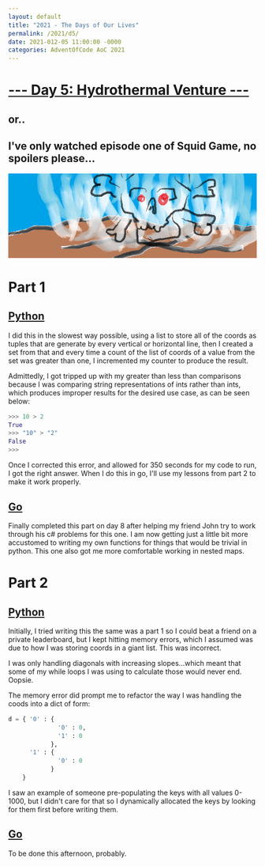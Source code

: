 ```yaml
---
layout: default
title: "2021 - The Days of Our Lives"
permalink: /2021/d5/
date: 2021-012-05 11:00:00 -0000
categories: AdventOfCode AoC 2021
---
```

# [--- Day 5: Hydrothermal Venture ---](https://adventofcode.com/2021/day/5)
## or..
## I've only watched episode one of Squid Game, no spoilers please...
![one art please](/docs/assets/img/vents.png)
# Part 1

## [Python](https://github.com/aaronlael/AoC-2021/blob/master/AoC_2021_D5P1.py)

I did this in the slowest way possible, using a list to store all of the coords as tuples that are generate by every  vertical or horizontal line, then I created a set from that and every time a count of the list of coords of a value from the set was greater than one, I incremented my counter to produce the result.

Admittedly, I got tripped up with my greater than less than comparisons because I was comparing string representations of ints rather than ints, which produces improper results for the desired use case, as can be seen below:
```python
>>> 10 > 2
True
>>> "10" > "2"
False
>>>
```
Once I corrected this error, and allowed for 350 seconds for my code to run, I got the right answer.  When I do this in go, I'll use my lessons from part 2 to make it work properly.

## [Go](https://github.com/aaronlael/AoC-2021-Go/blob/master/aoc_2021_d5.go)

Finally completed this part on day 8 after helping my friend John try to work through his c# problems for this one.  I am now getting just a little bit more accustomed to writing my own functions for things that would be trivial in python.  This one also got me more comfortable working in nested maps.

# Part 2

## [Python](https://github.com/aaronlael/AoC-2021/blob/master/AoC_2021_D5P2.py)

Initially, I tried writing this the same was a part 1 so I could beat a friend on a private leaderboard, but I kept hitting memory errors, which I assumed was due to how I was storing coords in a giant list.  This was incorrect.

I was only handling diagonals with increasing slopes...which meant that some of my while loops I was using to calculate those would never end.  Oopsie.

The memory error did prompt me to refactor the way I was handling the coods into a dict of form:
```python
d = { '0' : {
              '0' : 0,
              '1' : 0
            },
      '1' : {
              '0' : 0
            }
    }
```
I saw an example of someone pre-populating the keys with all values 0-1000, but I didn't care for that so I dynamically allocated the keys by looking for them first before writing them.


## [Go](pending)

To be done this afternoon, probably.
